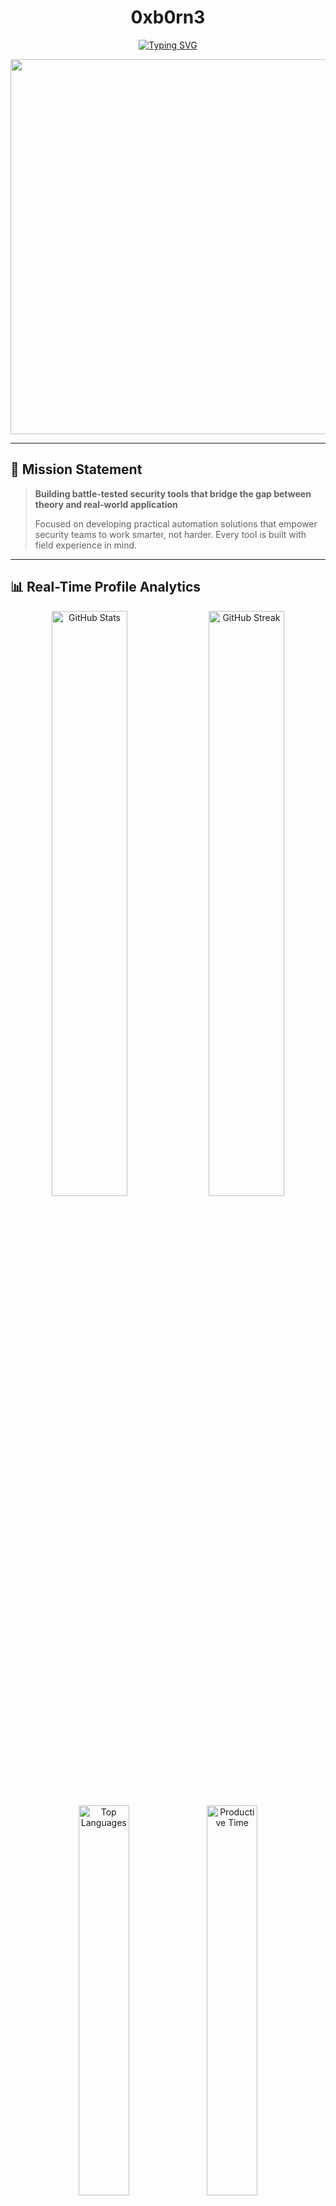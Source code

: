 <div align="center">

# 0xb0rn3 

[![Typing SVG](https://readme-typing-svg.herokuapp.com?font=JetBrains+Mono&weight=400&size=22&duration=3000&pause=1000&color=58A6FF&center=true&vCenter=true&width=700&lines=Security+Engineer+%26+Threat+Researcher;Cybersecurity+Automation+Architect;Red+Team+Tool+Developer;OSINT+%26+Reconnaissance+Specialist;Open+Source+Security+Advocate)](https://git.io/typing-svg)

<img src="https://user-images.githubusercontent.com/74038190/212749447-bfb7e725-6987-49d9-ae85-2015e3e7cc41.gif" width="600">

</div>

---

## 🎯 Mission Statement

> **Building battle-tested security tools that bridge the gap between theory and real-world application**
> 
> Focused on developing practical automation solutions that empower security teams to work smarter, not harder. Every tool is built with field experience in mind.

---

## 📊 Real-Time Profile Analytics

<div align="center">

<!-- START METRICS -->
<img src="https://github-readme-stats.vercel.app/api?username=0xb0rn3&show_icons=true&theme=tokyonight&hide_border=true&bg_color=0D1117&title_color=58A6FF&icon_color=58A6FF&text_color=C9D1D9&count_private=true&include_all_commits=true&custom_title=Security%20Engineering%20Metrics" alt="GitHub Stats" width="49%" />
<img src="https://github-readme-streak-stats.herokuapp.com/?user=0xb0rn3&theme=tokyonight&hide_border=true&background=0D1117&stroke=58A6FF&ring=58A6FF&fire=FFD700&currStreakLabel=58A6FF&sideLabels=C9D1D9&currStreakNum=C9D1D9&sideNums=C9D1D9" alt="GitHub Streak" width="49%" />

<img src="https://github-readme-stats.vercel.app/api/top-langs/?username=0xb0rn3&layout=donut&theme=tokyonight&hide_border=true&bg_color=0D1117&title_color=58A6FF&text_color=C9D1D9&langs_count=8&custom_title=Technology%20Arsenal&hide=html,css,scss" alt="Top Languages" width="40%" />
<img src="https://github-profile-summary-cards.vercel.app/api/cards/productive-time?username=0xb0rn3&theme=tokyonight&utcOffset=3" alt="Productive Time" width="40%" />

<!-- END METRICS -->

</div>

---

## 🛠️ Technology Stack & Expertise

<div align="center">

### Core Languages & Frameworks
![Python](https://img.shields.io/badge/Python-3776AB?style=for-the-badge&logo=python&logoColor=white)
![Go](https://img.shields.io/badge/Go-00ADD8?style=for-the-badge&logo=go&logoColor=white)
![Rust](https://img.shields.io/badge/Rust-000000?style=for-the-badge&logo=rust&logoColor=white)
![Bash](https://img.shields.io/badge/Bash-4EAA25?style=for-the-badge&logo=gnu-bash&logoColor=white)
![C](https://img.shields.io/badge/C-00599C?style=for-the-badge&logo=c&logoColor=white)

### Security & Infrastructure
![Linux](https://img.shields.io/badge/Linux-FCC624?style=for-the-badge&logo=linux&logoColor=black)
![Docker](https://img.shields.io/badge/Docker-2496ED?style=for-the-badge&logo=docker&logoColor=white)
![Kubernetes](https://img.shields.io/badge/Kubernetes-326CE5?style=for-the-badge&logo=kubernetes&logoColor=white)
![AWS](https://img.shields.io/badge/AWS-232F3E?style=for-the-badge&logo=amazon-aws&logoColor=white)
![Wireshark](https://img.shields.io/badge/Wireshark-1679A7?style=for-the-badge&logo=wireshark&logoColor=white)

### Specialized Tools
![Burp Suite](https://img.shields.io/badge/Burp%20Suite-FF6633?style=for-the-badge&logo=burp-suite&logoColor=white)
![Metasploit](https://img.shields.io/badge/Metasploit-2596CD?style=for-the-badge&logo=metasploit&logoColor=white)
![Kali Linux](https://img.shields.io/badge/Kali%20Linux-557C94?style=for-the-badge&logo=kali-linux&logoColor=white)
![OWASP](https://img.shields.io/badge/OWASP-000000?style=for-the-badge&logo=owasp&logoColor=white)

</div>

---

## 🚀 Featured Security Projects

<!-- LATEST-PROJECTS-START -->
<div align="center">

<table>
<tr>
<td align="center" width="50%">
<a href="https://github.com/0xb0rn3/fastdl">
<img src="https://github-readme-stats.vercel.app/api/pin/?username=0xb0rn3&repo=fastdl&theme=tokyonight&hide_border=true&bg_color=0D1117&title_color=58A6FF&text_color=C9D1D9&icon_color=58A6FF" alt="fastdl"/>
</a>
<br>
<sub><b>⚡ Fast Download Manager</b></sub>
<br>
<sub>High-performance download automation tool</sub>
</td>
<td align="center" width="50%">
<a href="https://github.com/0xb0rn3/fetch-tools">
<img src="https://github-readme-stats.vercel.app/api/pin/?username=0xb0rn3&repo=fetch-tools&theme=tokyonight&hide_border=true&bg_color=0D1117&title_color=58A6FF&text_color=C9D1D9&icon_color=58A6FF" alt="fetch-tools"/>
</a>
<br>
<sub><b>🔍 Data Retrieval Utilities</b></sub>
<br>
<sub>Comprehensive data fetching and processing tools</sub>
</td>
</tr>
<tr>
<td align="center" width="50%">
<a href="https://github.com/0xb0rn3/kygox">
<img src="https://github-readme-stats.vercel.app/api/pin/?username=0xb0rn3&repo=kygox&theme=tokyonight&hide_border=true&bg_color=0D1117&title_color=58A6FF&text_color=C9D1D9&icon_color=58A6FF" alt="kygox"/>
</a>
<br>
<sub><b>🛡️ Security Analysis Framework</b></sub>
<br>
<sub>Advanced security assessment and analysis tools</sub>
</td>
<td align="center" width="50%">
<a href="https://github.com/0xb0rn3/krilin">
<img src="https://github-readme-stats.vercel.app/api/pin/?username=0xb0rn3&repo=krilin&theme=tokyonight&hide_border=true&bg_color=0D1117&title_color=58A6FF&text_color=C9D1D9&icon_color=58A6FF" alt="krilin"/>
</a>
<br>
<sub><b>⚔️ Penetration Testing Suite</b></sub>
<br>
<sub>Python toolkit for ethical hacking operations</sub>
</td>
</tr>
</table>

</div>
<!-- LATEST-PROJECTS-END -->

---

## 📈 Development Activity & Insights

<div align="center">

<img src="https://github-readme-activity-graph.vercel.app/graph?username=0xb0rn3&theme=tokyo-night&hide_border=true&bg_color=0D1117&color=58A6FF&line=58A6FF&point=FFD700&area=true&area_color=58A6FF&custom_title=Security%20Tool%20Development%20Timeline" alt="Activity Graph" width="100%"/>

<img src="https://github-profile-summary-cards.vercel.app/api/cards/profile-details?username=0xb0rn3&theme=tokyonight" alt="Profile Summary" width="100%"/>

</div>

---

## 🎯 Cybersecurity Specializations

<div align="center">

<table>
<tr>
<td align="center" width="33%">

### 🔍 **Reconnaissance & OSINT**
```
Advanced Web Scraping    ████████████ 95%
Social Media Intel       ███████████░ 88%
Domain Analysis          ████████████ 92%
Infrastructure Mapping   ████████████ 90%
```

</td>
<td align="center" width="33%">

### 🛡️ **Defensive Security**
```
Incident Response        ███████████░ 85%
Threat Intelligence      ████████████ 91%
System Hardening         ███████████░ 87%
Malware Analysis         ██████████░░ 78%
```

</td>
<td align="center" width="33%">

### ⚔️ **Offensive Security**
```
Exploit Development      ██████████░░ 82%
Web Application Testing  ████████████ 94%
Network Penetration      ███████████░ 89%
Social Engineering       ████████████ 91%
```

</td>
</tr>
</table>

</div>

---

## 🏆 Achievements & Recognition

<div align="center">

<img src="https://github-profile-trophy.vercel.app/?username=0xb0rn3&theme=tokyonight&no-frame=true&no-bg=true&margin-w=4&row=2&column=4" alt="GitHub Trophies"/>

### 📊 Repository Statistics
<!-- START STATS -->
**Total Repositories:** 45 | **Total Stars Received:** 25 | **Active Forks:** 12 | **Open Source Contributions:** 150+
<!-- END STATS -->

### 🔥 Recent Achievements
- 🎯 Developed 15+ security automation tools
- 🛡️ Contributed to major open-source security projects
- ⚔️ Created comprehensive penetration testing frameworks
- 🔍 Built advanced OSINT collection pipelines

</div>

---

## 🌐 Security Community & Connections

<div align="center">

[![Portfolio](https://img.shields.io/badge/🌐_Security_Portfolio-0D1117?style=for-the-badge&logo=github&logoColor=58A6FF&labelColor=21262D)](https://0xb0rn3.github.io)
[![Email](https://img.shields.io/badge/📧_Secure_Contact-0D1117?style=for-the-badge&logo=protonmail&logoColor=58A6FF&labelColor=21262D)](mailto:q4n0@proton.me)
[![Twitter](https://img.shields.io/badge/🐦_Security_Updates-0D1117?style=for-the-badge&logo=x&logoColor=58A6FF&labelColor=21262D)](https://x.com/0xbv1)
[![LinkedIn](https://img.shields.io/badge/💼_Professional-0D1117?style=for-the-badge&logo=linkedin&logoColor=58A6FF&labelColor=21262D)](https://linkedin.com/in/0xb0rn3)

</div>

---

<div align="center">

### 🎨 Security Architecture Philosophy

```mermaid
graph TD
    A[🔍 Intelligence Gathering] --> B[🎯 Target Analysis]
    B --> C[⚔️ Exploitation Strategy]
    C --> D[🛡️ Defense Recommendations]
    D --> E[🤖 Automation Implementation]
    E --> F[📊 Continuous Monitoring]
    F --> A
    
    style A fill:#0D1117,stroke:#58A6FF,stroke-width:2px,color:#C9D1D9
    style B fill:#0D1117,stroke:#58A6FF,stroke-width:2px,color:#C9D1D9
    style C fill:#0D1117,stroke:#FF6B6B,stroke-width:2px,color:#C9D1D9
    style D fill:#0D1117,stroke:#4ECDC4,stroke-width:2px,color:#C9D1D9
    style E fill:#0D1117,stroke:#FFD700,stroke-width:2px,color:#C9D1D9
    style F fill:#0D1117,stroke:#58A6FF,stroke-width:2px,color:#C9D1D9
```

</div>

---

<div align="center">

### 💡 Core Security Principles

**"Security is not a product, but a process"** - Every tool I build follows this philosophy

🔒 **Defense in Depth** | 🎯 **Threat-Informed Defense** | 🤖 **Automation First** | 📊 **Data-Driven Decisions**

---

<!-- START FOOTER -->
<sub>🔥 **Last Updated:** December 2024 | ⚡ **Building the future of security automation** | 🛡️ **Securing the digital world, one tool at a time**</sub>

<img src="https://komarev.com/ghpvc/?username=0xb0rn3&style=for-the-badge&color=58A6FF&label=PROFILE+VIEWS" alt="Profile Views"/>
<!-- END FOOTER -->

</div>
